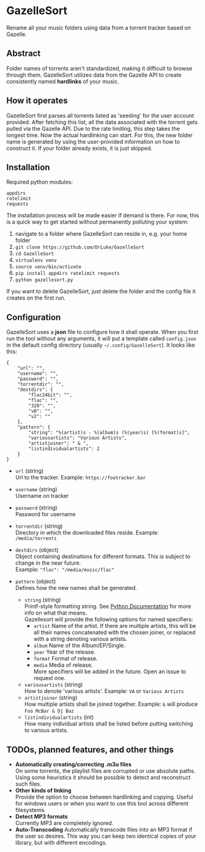 # GazelleSort
Rename all your music folders using data from a torrent tracker based on Gazelle.

## Abstract
Folder names of torrents aren't standardized, making it difficult to browse through them.
GazelleSort utilizes data from the Gazelle API to create consistently named **hardlinks** of your music. 

## How it operates
GazelleSort first parses all torrents listed as 'seeding' for the user account provided.
After fetching this list, all the data associated with the torrent gets pulled via the Gazelle API. Due to the rate limiting, this step takes the longest time.
Now the actual hardlinking can start. For this, the new folder name is generated by using the user-provided information on how to construct it.
If your folder already exists, it is just skipped.

## Installation
Required python modules:
```
appdirs
ratelimit
requests
```

The installation process will be made easier if demand is there. For now, this is a quick way to get started without permanently polluting your system:
1. navigate to a folder where GazelleSort can reside in, e.g. your home folder
2. `git clone https://github.com/DrLuke/GazelleSort`
3. `cd GazelleSort`
4. `virtualenv venv`
5. `source venv/bin/activate`
6. `pip install appdirs ratelimit requests`
7. `python gazellesort.py`

If you want to delete GazelleSort, just delete the folder and the config file it creates on the first run.

## Configuration
GazelleSort uses a **json** file to configure how it shall operate. 
When you first run the tool without any arguments, it will put a template called `config.json` in the default config directory (usually `~/.config/GazelleSort`).
It looks like this:
```
{
    "url": "",
    "username": "",
    "password": "",
    "torrentdir": "",
    "destdirs": {
        "flac24bit": "",
        "flac": "",
        "320": "",
        "v0": "",
        "v2": ""
    },
    "pattern": {
        "string": "%(artist)s - %(album)s (%(year)s) [%(format)s]",
        "variousartists": "Various Artists",
        "artistjoiner": " & ",
        "listindividualartists": 2
    }
}
```

* `url` (string)  
  Url to the tracker. Example: `https://footracker.bar`
  
* `username` (string)  
  Username on tracker
  
* `password` (string)  
  Password for username
  
* `torrentdir` (string)  
  Directory in which the downloaded files reside. Example: `/media/torrents`
  
* `destdirs` (object)  
  Object containing destinations for different formats. This is subject to change in the near future.  
  Example: `"flac": "/media/music/flac"`
  
* `pattern` (object)  
  Defines how the new names shall be generated.
  * `string` (string)  
    Printf-style formatting string. See [Python Documentation](https://docs.python.org/3/library/stdtypes.html#printf-style-string-formatting) for more info on what that means.  
    Gazellesort will provide the following options for named specifiers:
    * `artist` Name of the artist. If there are multiple artists, this will be all their names concatenated with the chosen joiner, or replaced with a string denoting various artists.
    * `album` Name of the Album/EP/Single.
    * `year` Year of the release.
    * `format` Format of release. 
    * `media` Media of release.  
    More specifiers will be added in the future. Open an issue to request one.
  * `variousartists` (string)  
    How to denote 'various artists'. Example: `VA` or `Various Artists`
  * `artistjoiner` (string)  
    How multiple artists shall be joined together. Example: ` & ` will produce `Foo McBar & Dj Baz`
  * `listindividualartists` (int)  
    How many individual artists shall be listed before putting switching to various artists.


## TODOs, planned features, and other things
* **Automatically creating/correcting .m3u files**  
  On some torrents, the playlist files are corrupted or use absolute paths. Using some heuristics it should be possible to detect and reconstruct such files.
* **Other kinds of linking**  
  Provide the option to choose between hardlinking and copying. Useful for windows users or when you want to use this tool across different filesystems.
* **Detect MP3 formats**  
  Currently MP3 are completely ignored.
* **Auto-Transcoding**
  Automatically transcode files into an MP3 format if the user so desires. This way you can keep two identical copies of your library, but with different encodings.

